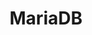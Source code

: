---
title: MariaDB
categories:
  - relational-database
docs:
  - id: java
    url: https://www.testcontainers.org/modules/databases/mariadb/
    example: |
      ```java
      var mariaDB = new MariaDBContainer<>(DockerImageName.parse("mariadb:10.5.5"));
      mariaDB.start();
      ```
  - id: dotnet
    url: https://dotnet.testcontainers.org/modules/
    example: |
      ```csharp
      var mariaDbContainer = new MariaDbBuilder().Build();
      await mariaDbContainer.StartAsync();
      ```
description: |
  MariaDB is a community-developed, commercially supported fork of the MySQL relational database management system.
---